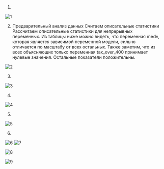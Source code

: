 1)

![1](https://user-images.githubusercontent.com/94290501/197061009-bf8b8e47-2b71-44bf-9d7c-cfb656878783.jpg)

2) Предварительный анализ данных
Считаем описательные статистики
Рассчитаем описательные статистики для непрерывных переменных. Из таблицы ниже можно видеть, что переменная medv, которая является зависимой переменной модели, сильно отличается по масштабу от всех остальных. Также заметим, что из всех объясняющих только переменная tax_over_400 принимает нулевые значения. Остальные показатели положительны.

![2](https://user-images.githubusercontent.com/94290501/197061049-395923bd-39cf-4545-938c-39fd6e9c6902.jpg)

3)

![3](https://user-images.githubusercontent.com/94290501/197061069-e1a88b8a-aa1a-4008-ad03-0d8bcfdd9f13.jpg)

4)

![4](https://user-images.githubusercontent.com/94290501/197061146-d4abee3d-601e-4a94-8895-0985dfc364e3.jpg)

5)

![5](https://user-images.githubusercontent.com/94290501/197061274-4c59cd3d-e71f-4337-97a6-5d11f09db070.jpg)

6)

![6](https://user-images.githubusercontent.com/94290501/197061425-f64c0e51-5ff3-416b-a919-74fdca2331fa.jpg)
![7](https://user-images.githubusercontent.com/94290501/197061433-f2566a4f-9294-4a02-ae1b-089df2fb8da9.jpg)

![8](https://user-images.githubusercontent.com/94290501/197061447-0eaa0a7d-b37e-427b-bffb-3ecef407678d.jpg)

![9](https://user-images.githubusercontent.com/94290501/197061457-9ff4c6dc-742c-4052-853b-1c0b20697f10.jpg)


